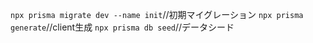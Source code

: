`npx prisma migrate dev --name init`//初期マイグレーション
`npx prisma generate`//client生成
`npx prisma db seed`//データシード